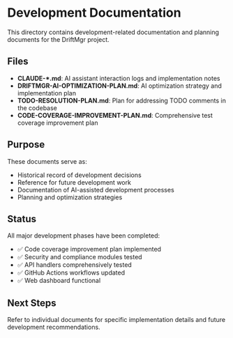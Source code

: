 # Development Documentation

This directory contains development-related documentation and planning documents for the DriftMgr project.

## Files

- **CLAUDE-*.md**: AI assistant interaction logs and implementation notes
- **DRIFTMGR-AI-OPTIMIZATION-PLAN.md**: AI optimization strategy and implementation plan
- **TODO-RESOLUTION-PLAN.md**: Plan for addressing TODO comments in the codebase
- **CODE-COVERAGE-IMPROVEMENT-PLAN.md**: Comprehensive test coverage improvement plan

## Purpose

These documents serve as:
- Historical record of development decisions
- Reference for future development work
- Documentation of AI-assisted development processes
- Planning and optimization strategies

## Status

All major development phases have been completed:
- ✅ Code coverage improvement plan implemented
- ✅ Security and compliance modules tested
- ✅ API handlers comprehensively tested
- ✅ GitHub Actions workflows updated
- ✅ Web dashboard functional

## Next Steps

Refer to individual documents for specific implementation details and future development recommendations.
